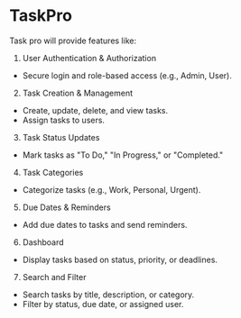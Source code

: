 # TaskPro
Task pro will provide features like:
1.	User Authentication & Authorization
 - Secure login and role-based access (e.g., Admin, User).
2.	Task Creation & Management
- Create, update, delete, and view tasks.
- Assign tasks to users.
3.	Task Status Updates
- Mark tasks as "To Do," "In Progress," or "Completed."
4.	Task Categories
- Categorize tasks (e.g., Work, Personal, Urgent).
5.	Due Dates & Reminders
- Add due dates to tasks and send reminders.
6.	Dashboard
- Display tasks based on status, priority, or deadlines.
7.	Search and Filter
- Search tasks by title, description, or category.
- Filter by status, due date, or assigned user.
